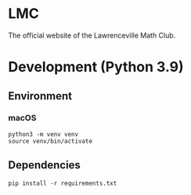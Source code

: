 # LMC

The official website of the Lawrenceville Math Club.

# Development (Python 3.9)

## Environment

### macOS

```
python3 -m venv venv
source venv/bin/activate
```

## Dependencies

```
pip install -r requirements.txt
```
